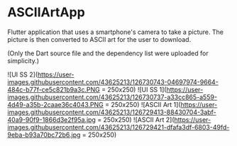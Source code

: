 # ASCIIArtApp
Flutter application that uses a smartphone's camera to take a picture.
The picture is then converted to ASCII art for the user to download.

(Only the Dart source file and the dependency list were uploaded for simplicity.)

![UI SS 2](https://user-images.githubusercontent.com/43625213/126730743-04697974-9664-484c-b77f-ce5c821b9a3c.PNG = 250x250)
![UI SS 1](https://user-images.githubusercontent.com/43625213/126730737-a33cc865-a559-4d49-a35b-2caae36c4043.PNG = 250x250)
![ASCII Art 1](https://user-images.githubusercontent.com/43625213/126729413-88430704-3abf-40a9-90f9-1866d3e2f95a.jpg = 250x250)
![ASCII Art 2](https://user-images.githubusercontent.com/43625213/126729421-dfafa3df-6803-49fd-9eba-b93a70bc72b6.jpg = 250x250)
